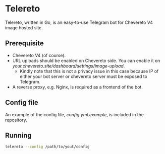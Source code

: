 # Telereto

Telereto, written in Go, is an easy-to-use Telegram bot for Chevereto V4 image hosted site.

## Prerequisite
- Chevereto V4 (of course).
- URL uploads should be enabled on Chevereto side. You can enable it on *your.chevereto.site/dashboard/settings/image-upload*. 
    - Kindly note that this is not a privacy issue in this case because IP of either your bot server or chevereto server 
  must be exposed to Telegram.
- A reverse proxy, e.g. Nginx, is required as a frontend of the bot.

## Config file
An example of the config file, *config.yml.example*, is included in the repository.

## Running
```bash
telereto --config /path/to/yout/config
```
